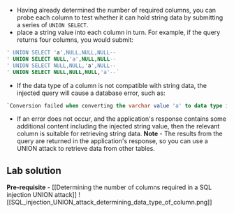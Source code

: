 - Having already determined the number of required columns, you can probe each column to test whether it can hold string data by submitting a series of `UNION SELECT`.
- place a string value into each column in turn. For example, if the query returns four columns, you would submit:
```sql
' UNION SELECT 'a',NULL,NULL,NULL-- 
' UNION SELECT NULL,'a',NULL,NULL-- 
' UNION SELECT NULL,NULL,'a',NULL-- 
' UNION SELECT NULL,NULL,NULL,'a'--`
```
- If the data type of a column is not compatible with string data, the injected query will cause a database error, such as:
```sql
`Conversion failed when converting the varchar value 'a' to data type int.`
```
- If an error does not occur, and the application's response contains some additional content including the injected string value, then the relevant column is suitable for retrieving string data.
**Note** - The results from the query are returned in the application's response, so you can use a UNION attack to retrieve data from other tables.

## Lab solution
**Pre-requisite** - [[Determining the number of columns required in a SQL injection UNION attack]]
![[SQL_injection_UNION_attack_determining_data_type_of_column.png]]